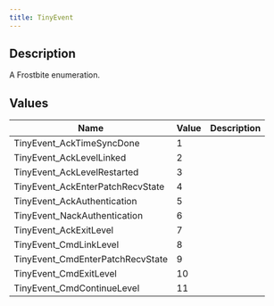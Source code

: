```yaml
---
title: TinyEvent
---
```

## Description

A Frostbite enumeration.

## Values

| Name                              | Value | Description |
| --------------------------------- | ----- | ----------- |
| TinyEvent\_AckTimeSyncDone        | 1     |             |
| TinyEvent\_AckLevelLinked         | 2     |             |
| TinyEvent\_AckLevelRestarted      | 3     |             |
| TinyEvent\_AckEnterPatchRecvState | 4     |             |
| TinyEvent\_AckAuthentication      | 5     |             |
| TinyEvent\_NackAuthentication     | 6     |             |
| TinyEvent\_AckExitLevel           | 7     |             |
| TinyEvent\_CmdLinkLevel           | 8     |             |
| TinyEvent\_CmdEnterPatchRecvState | 9     |             |
| TinyEvent\_CmdExitLevel           | 10    |             |
| TinyEvent\_CmdContinueLevel       | 11    |             |

